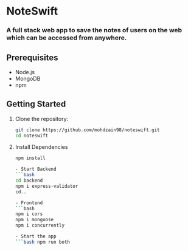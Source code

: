 # NoteSwift
### A full stack web app to save the notes of users on the web which can be accessed from anywhere.

## Prerequisites
- Node.js
- MongoDB
- npm

## Getting Started

1. Clone the repository:

   ```bash
   git clone https://github.com/mohdzain98/noteswift.git
   cd noteswift

2. Install Dependencies
   ```bash
   npm install

   - Start Backend
   ```bash
   cd backend
   npm i express-validator
   cd..

   - Frontend
   ```bash
   npm i cors
   npm i mongoose
   npm i concurrently

   - Start the app
   ```bash npm run both
   
   
   
